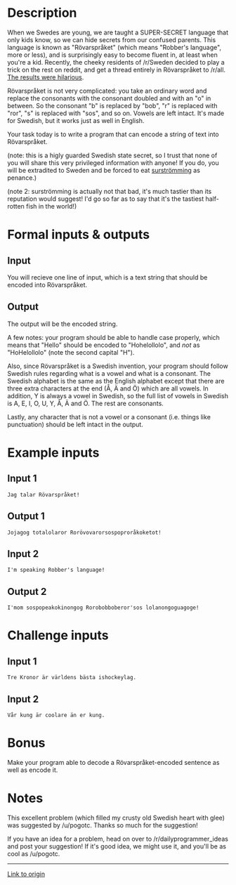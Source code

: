 # Description

When we Swedes are young, we are taught a SUPER-SECRET language that only kids know, so we can hide secrets from our confused parents. This language is known as "Rövarspråket" (which means "Robber's language", more or less), and is surprisingly easy to become fluent in, at least when you're a kid. Recently, the cheeky residents of /r/Sweden decided to play a trick on the rest on reddit, and get a thread entirely in Rövarspråket to /r/all. [The results were hilarious](http://np.reddit.com/r/sweden/comments/301sqr/dodetot_%C3%A4ror_fof%C3%B6ror_lolitote/). 

Rövarspråket is not very complicated: you take an ordinary word and replace the consonants with the consonant doubled and with an "o" in between. So the consonant "b" is replaced by "bob", "r" is replaced with "ror", "s" is replaced with "sos", and so on. Vowels are left intact. It's made for Swedish, but it works just as well in English.

Your task today is to write a program that can encode a string of text into Rövarspråket. 

(note: this is a higly guarded Swedish state secret, so I trust that none of you will share this very privileged information with anyone! If you do, you will be extradited to Sweden and be forced to eat [surströmming](http://en.wikipedia.org/wiki/Surstr%C3%B6mming) as penance.)

(note 2: surströmming is actually not that bad, it's much tastier than its reputation would suggest! I'd go so far as to say that it's the tastiest half-rotten fish in the world!)

# Formal inputs &amp; outputs
## Input

You will recieve one line of input, which is a text string that should be encoded into Rövarspråket. 

## Output

The output will be the encoded string. 

A few notes: your program should be able to handle case properly, which means that "Hello" should be encoded to "Hohelollolo", and *not* as "HoHelollolo" (note the second capital "H"). 

Also, since Rövarspråket is a Swedish invention, your program should follow Swedish rules regarding what is a vowel and what is a consonant. The Swedish alphabet is the same as the English alphabet except that there are three extra characters at the end (Å, Ä and Ö) which are all vowels. In addition, Y is always a vowel in Swedish, so the full list of vowels in Swedish is A, E, I, O, U, Y, Å, Ä and Ö. The rest are consonants.

Lastly, any character that is not a vowel or a consonant (i.e. things like punctuation) should be left intact in the output. 

# Example inputs
## Input 1

    Jag talar Rövarspråket!

## Output 1

    Jojagog totalolaror Rorövovarorsospoproråkoketot!

## Input 2

    I'm speaking Robber's language!

## Output 2

    I'mom sospopeakokinongog Rorobobboberor'sos lolanongoguagoge!

# Challenge inputs

## Input 1

    Tre Kronor är världens bästa ishockeylag.

## Input 2

    Vår kung är coolare än er kung. 

# Bonus

Make your program able to decode a Rövarspråket-encoded sentence as well as encode it. 

# Notes

This excellent problem (which filled my crusty old Swedish heart with glee) was suggested by /u/pogotc. Thanks so much for the suggestion!

If you have an idea for a problem, head on over to /r/dailyprogrammer_ideas and post your suggestion! If it's good idea, we might use it, and you'll be as cool as /u/pogotc.

---

[Link to origin](https://www.reddit.com/r/dailyprogrammer/341c03)